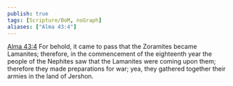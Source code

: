 ```yaml
---
publish: true
tags: [Scripture/BoM, noGraph]
aliases: ["Alma 43:4"]
---
```

[Alma 43:4](https://churchofjesuschrist.org/study/scriptures/bofm/alma/43?lang=eng&id=p4#p4) For behold, it came to pass that the Zoramites became Lamanites; therefore, in the commencement of the eighteenth year the people of the Nephites saw that the Lamanites were coming upon them; therefore they made preparations for war; yea, they gathered together their armies in the land of Jershon.
